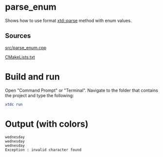 # parse_enum

Shows how to use format [xtd::parse<enum>](https://codedocs.xyz/gammasoft71/xtd/group__xtd__core.html#gaf38b51b1a3c788f678bb6e89f7694ee4) method with enum values.

## Sources

[src/parse_enum.cpp](src/parse_enum.cpp)

[CMakeLists.txt](CMakeLists.txt)

# Build and run

Open "Command Prompt" or "Terminal". Navigate to the folder that contains the project and type the following:

```cmake
xtdc run
```

# Output (with colors)

```
wednesday
wednesday
wednesday
Exception : invalid character found
```

